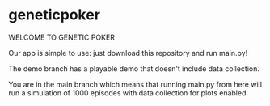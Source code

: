 ﻿# geneticpoker

WELCOME TO GENETIC POKER

Our app is simple to use: just download this repository and run main.py!

The demo branch has a playable demo that doesn't include data collection.

You are in the main branch which means that running main.py from here will run a simulation of 1000 episodes with data collection for plots enabled.
